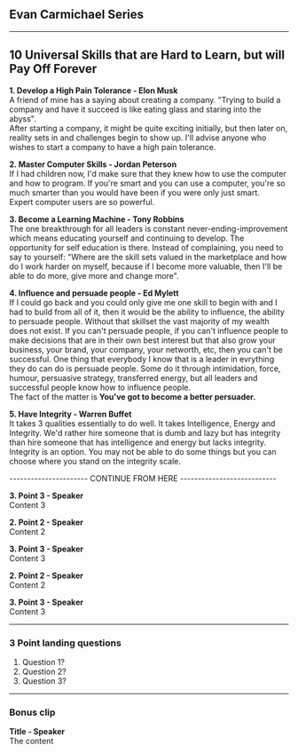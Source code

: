 ## Evan Carmichael Series

---
## 10 Universal Skills that are Hard to Learn, but will Pay Off Forever

**1. Develop a High Pain Tolerance - Elon Musk**  
A friend of mine has a saying about creating a company. "Trying to build a company and have it succeed is like eating glass and staring into the abyss".  
After starting a company, it might be quite exciting initially, but then later on, reality sets in and challenges begin to show up. I'll advise anyone who wishes to start a company to have a high pain tolerance.  

**2. Master Computer Skills - Jordan Peterson**  
If I had children now, I'd make sure that they knew how to use the computer and how to program. If you're smart and you can use a computer, you're so much smarter than you would have been if you were only just smart.  
Expert computer users are so powerful.

**3. Become a Learning Machine - Tony Robbins**  
The one breakthrough for all leaders is constant never-ending-improvement which means educating yourself and continuing to develop. The opportunity for self education is there. Instead of complaining, you need to say to yourself: "Where are the skill sets valued in the marketplace and how do I work harder on myself, because if I become more valuable, then I'll be able to do more, give more and change more".

**4. Influence and persuade people - Ed Mylett**  
If I could go back and you could only give me one skill to begin with and I had to build from all of it, then it would be the ability to influence, the ability to persuade people. Without that skillset the vast majority of my wealth does not exist. If you can't persuade people, if you can't influence people to make decisions that are in their own best interest but that also grow your business, your brand, your company, your networth, etc, then you can't be successful. One thing that everybody I know that is a leader in evrything they do can do is persuade people. Some do it through intimidation, force, humour, persuasive strategy, transferred energy, but all leaders and successful people know how to influence people.  
The fact of the matter is **You've got to become a better persuader.**

**5. Have Integrity - Warren Buffet**  
It takes 3 qualities essentially to do well. It takes Intelligence, Energy and Integrity. We'd rather hire someone that is dumb and lazy but has integrity than hire someone that has intelligence and energy but lacks integrity.  
Integrity is an option. You may not be able to do some things but you can choose where you stand on the integrity scale.


---------------------- CONTINUE FROM HERE ---------------------------


**3. Point 3 - Speaker**  
Content 3

**2. Point 2 - Speaker**  
Content 2

**3. Point 3 - Speaker**  
Content 3

**2. Point 2 - Speaker**  
Content 2

**3. Point 3 - Speaker**  
Content 3

---
### 3 Point landing questions
1. Question 1?
2. Question 2?
3. Question 3?
---
### Bonus clip
**Title - Speaker**  
The content
